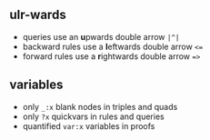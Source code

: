 ## ulr-wards

- queries use an **u**pwards double arrow `|^|`
- backward rules use a **l**eftwards double arrow `<=`
- forward rules use a **r**ightwards double arrow `=>`

## variables

- only `_:x` blank nodes in triples and quads
- only `?x` quickvars in rules and queries
- quantified `var:x` variables in proofs
